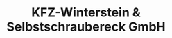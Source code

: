 ---
title: "KFZ-Winterstein & Selbstschraubereck GmbH"
url: /hallbergmoos/kfz-winterstein-und-selbstschraubereck-gmbh/
shop: Autowerkstatt
---